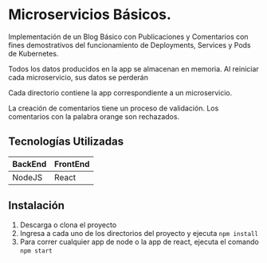 # Microservicios Básicos. #
Implementación de un Blog Básico con Publicaciones y Comentarios con fines demostrativos 
del funcionamiento de Deployments, Services y Pods de Kubernetes.

Todos los datos producidos en la app se almacenan en memoria. Al reiniciar cada microservicio, sus datos se perderán 

Cada directorio contiene la app correspondiente a un microservicio.

La creación de comentarios tiene un proceso de validación. Los comentarios con la palabra 
orange son rechazados.

## Tecnologías Utilizadas ##
| BackEnd | FrontEnd |
| --- | --- |
| NodeJS  | React |

## Instalación ##
1. Descarga o clona el proyecto
2. Ingresa a cada uno de los directorios del proyecto y ejecuta ```npm install```
3. Para correr cualquier app de node o la app de react, ejecuta el comando ```npm start```